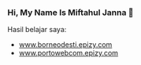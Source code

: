 ### Hi, My Name Is Miftahul Janna 👋



Hasil belajar saya: 
- www.borneodesti.epizy.com
- www.portowebcom.epizy.com

<!--
**miftahuljna127/miftahuljna127** is a ✨ _special_ ✨ repository because its `README.md` (this file) appears on your GitHub profile.

Here are some ideas to get you started:

- 🔭 I’m currently working on ...
- 🌱 I’m currently learning ...
- 👯 I’m looking to collaborate on ...
- 🤔 I’m looking for help with ...
- 💬 Ask me about ...
- 📫 How to reach me: ...
- 😄 Pronouns: ...
- ⚡ Fun fact: ...
-->

